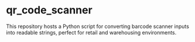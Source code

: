 # qr_code_scanner
This repository hosts a Python script for converting barcode scanner inputs into readable strings, perfect for retail and warehousing environments.
